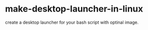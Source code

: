 # make-desktop-launcher-in-linux
create a desktop launcher for your bash script with optinal image.
